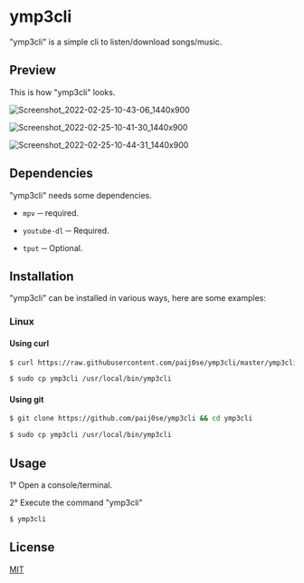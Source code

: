 # **ymp3cli**
"ymp3cli" is a simple cli to listen/download songs/music.

## **Preview**
This is how "ymp3cli" looks.

![Screenshot_2022-02-25-10-43-06_1440x900](https://user-images.githubusercontent.com/78381898/155829330-c87338e8-5233-4b8d-8dc1-0e3675f390c2.png)

![Screenshot_2022-02-25-10-41-30_1440x900](https://user-images.githubusercontent.com/78381898/155829322-0a48c978-f108-4741-afd5-617822107fcb.png)

![Screenshot_2022-02-25-10-44-31_1440x900](https://user-images.githubusercontent.com/78381898/155829364-a58481ff-8c84-4a85-bd13-ad85dcd62f38.png)

## **Dependencies**
"ymp3cli" needs some dependencies.

- `mpv` ─ required.
- `youtube-dl` ─ Required.

- `tput` ─ Optional.

## **Installation**
"ymp3cli" can be installed in various ways, here are some examples:

### **Linux**
#### **Using curl**

```bash
$ curl https://raw.githubusercontent.com/paij0se/ymp3cli/master/ymp3cli --output ymp3cli && cd ymp3cli
```

```bash
$ sudo cp ymp3cli /usr/local/bin/ymp3cli
```

#### **Using git**

```bash
$ git clone https://github.com/paij0se/ymp3cli && cd ymp3cli
```

```bash
$ sudo cp ymp3cli /usr/local/bin/ymp3cli
```

## **Usage**
1° Open a console/terminal.

2° Execute the command "ymp3cli"

```bash
$ ymp3cli
```

## **License**
[MIT](https://choosealicense.com/licenses/mit/)
